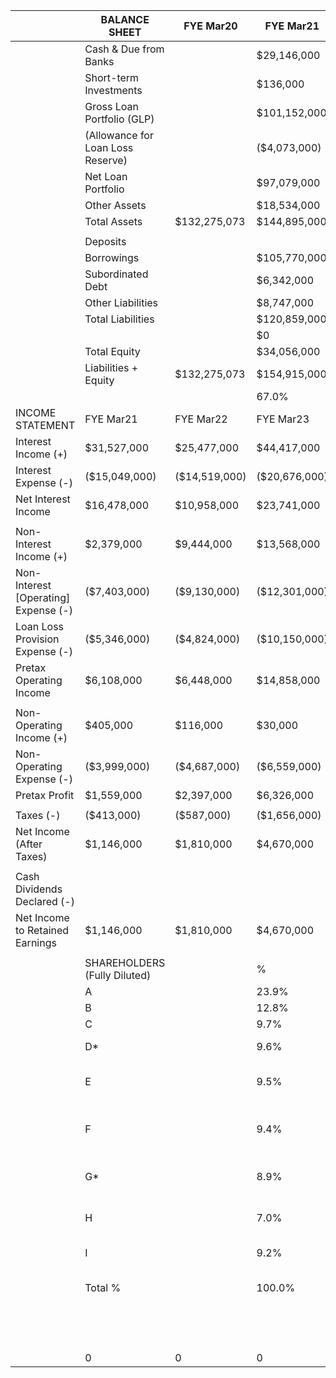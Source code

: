 

|                                    |BALANCE SHEET                    |FYE Mar20    |FYE Mar21    |FYE Mar22    |FYE Mar23                                     |YTD Oct23      |               |             |
|------------------------------------|---------------------------------|-------------|-------------|-------------|----------------------------------------------|---------------|---------------|-------------|
|                                    |Cash & Due from Banks            |             |$29,146,000  |$43,118,000  |$68,240,000                                   |$70,778,000    |               |             |
|                                    |Short-term Investments           |             |$136,000     |$145,000     |$141,000                                      |$2,446,000     |               |             |
|                                    |Gross Loan Portfolio (GLP)       |             |$101,152,000 |$132,484,000 |$181,371,000                                  |$222,774,000   |               |             |
|                                    |(Allowance for Loan Loss Reserve)|             |($4,073,000) |($5,000,000) |($6,038,000)                                  |($7,391,000)   |               |             |
|                                    |Net Loan Portfolio               |             |$97,079,000  |$127,484,000 |$175,333,000                                  |$215,383,000   |               |             |
|                                    |Other Assets                     |             |$18,534,000  |$25,545,000  |$41,003,000                                   |$42,327,000    |               |             |
|                                    |Total Assets                     |$132,275,073 |$144,895,000 |$196,292,000 |$284,717,000                                  |$330,934,000   |               |             |
|                                    |                                 |             |             |             |                                              |               |               |             |
|                                    |Deposits                         |             |             |             |                                              |               |               |             |
|                                    |Borrowings                       |             |$105,770,000 |$142,273,000 |$209,989,000                                  |$213,428,000   |               |             |
|                                    |Subordinated Debt                |             |$6,342,000   |$6,487,000   |$2,829,000                                    |$2,736,000     |               |             |
|                                    |Other Liabilities                |             |$8,747,000   |$10,817,000  |$17,236,000                                   |$21,757,000    |               |             |
|                                    |Total Liabilities                |             |$120,859,000 |$159,577,000 |$230,054,000                                  |$237,921,000   |               |             |
|                                    |                                 |             |$0           |$0           |$0                                            |$0             |               |             |
|                                    |Total Equity                     |             |$34,056,000  |$30,463,000  |$80,692,000                                   |$89,510,000    |               |             |
|                                    |Liabilities + Equity             |$132,275,073 |$154,915,000 |$190,040,000 |$310,746,000                                  |$327,431,000   |               |             |
|                                    |                                 |             |67.0%        |64.9%        |61.6%                                         |65.1%          |               |             |
|INCOME STATEMENT                    |FYE Mar21                        |FYE Mar22    |FYE Mar23    |YTD Oct23    |                                              |               |               |             |
|Interest Income (+)                 |$31,527,000                      |$25,477,000  |$44,417,000  |$37,361,000  |                                              |               |               |             |
|Interest Expense (-)                |($15,049,000)                    |($14,519,000)|($20,676,000)|($16,982,000)|                                              |               |               |             |
|Net Interest Income                 |$16,478,000                      |$10,958,000  |$23,741,000  |$20,379,000  |86%                                           |               |               |             |
|                                    |                                 |             |             |             |                                              |               |               |             |
|Non-Interest Income (+)             |$2,379,000                       |$9,444,000   |$13,568,000  |$6,387,000   |                                              |               |               |             |
|Non-Interest [Operating] Expense (-)|($7,403,000)                     |($9,130,000) |($12,301,000)|($9,069,000) |                                              |               |               |             |
|Loan Loss Provision Expense (-)     |($5,346,000)                     |($4,824,000) |($10,150,000)|($10,488,000)|                                              |               |               |             |
|Pretax Operating Income             |$6,108,000                       |$6,448,000   |$14,858,000  |$7,209,000   |12%                                           |               |               |             |
|                                    |                                 |             |             |             |                                              |               |               |             |
|Non-Operating Income (+)            |$405,000                         |$116,000     |$30,000      |$876,000     |                                              |               |               |             |
|Non-Operating Expense (-)           |($3,999,000)                     |($4,687,000) |($6,559,000) |($4,469,000) |                                              |               |               |             |
|Pretax Profit                       |$1,559,000                       |$2,397,000   |$6,326,000   |$6,499,000   |171%                                          |               |               |             |
|                                    |                                 |             |             |             |                                              |               |               |             |
|Taxes (-)                           |($413,000)                       |($587,000)   |($1,656,000) |($1,540,000) |                                              |               |               |             |
|Net Income (After Taxes)            |$1,146,000                       |$1,810,000   |$4,670,000   |$4,959,000   |174%                                          |               |               |             |
|                                    |                                 |             |             |             |                                              |               |               |             |
|Cash Dividends Declared (-)         |                                 |             |             |             |                                              |               |               |             |
|Net Income to Retained Earnings     |$1,146,000                       |$1,810,000   |$4,670,000   |$4,959,000   |174%                                          |               |               |             |
|                                    |                                 |             |             |             |                                              |               |               |             |
|                                    |SHAREHOLDERS (Fully Diluted)     |             |%            |             |                                              |               |               |             |
|                                    |A                                |             |23.9%        |             |                                              |               |               |             |
|                                    |B                                |             |12.8%        |             |                                              |30-Sep-23      |31-Oct-23      |30-Nov-23    |
|                                    |C                                |             |9.7%         |             |Assets                                        |               |               |             |
|                                    |D*                               |             |9.6%         |19.1%        |Current Assets                                |               |               |             |
|                                    |E                                |             |9.5%         |             |Cash and Cash Equivalent                      |               |               |             |
|                                    |F                                |             |9.4%         |             |1060 TD Chequing Bank Account - #4092         |587,881.66     |750,736.21     |453,234.78   |
|                                    |G*                               |             |8.9%         |             |1061 TD AUD FX Currency-XXX-0283              |1,588.43       |17,457.51      |1,444.33     |
|                                    |H                                |             |7.0%         |             |Total Cash and Cash Equivalent                |$589,470.09    |$768,193.72    |$454,679.11  |
|                                    |I                                |             |9.2%         |             |1320 Prepaid Expenses                         |423,826.69     |233,127.50     |270,189.85   |
|                                    |Total %                          |             |100.0%       |             |1302 Prepaid License at Vid Australia         |46,985.98      |68,985.98      |68,985.98    |
|                                    |                                 |             |             |             |Total Current Assets at Inc. and Australia    |$1,060,282.76  |$1,070,307.20  |$793,854.94  |
|                                    |0                                |0            |0            |0            |Total Assets                                  |$1,060,282.76  |$1,070,307.20  |$793,854.94  |
